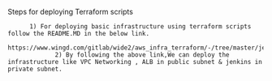 Steps for deploying Terraform scripts   
      
      	  1) For deploying basic infrastructure using terraform scripts follow the README.MD in the below link. 
	  	       https://www.wingd.com/gitlab/wide2/aws_infra_terraform/-/tree/master/jenkins 
                 2) By following the above link,We can deploy the infrastructure like VPC Networking , ALB in public subnet & jenkins in private subnet.

					  
